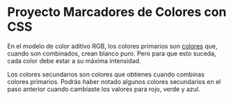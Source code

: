 # Proyecto Marcadores de Colores con CSS

En el modelo de color aditivo RGB, los colores primarios son [colores][1] que, cuando son combinados, crean blanco puro. Pero para que esto suceda, cada color debe estar a su máxima intensidad.

Los colores secundarios son colores que obtienes cuando combinas colores primarios. Podrás haber notado algunos colores secundarios en el paso anterior cuando cambiaste los valores para rojo, verde y azul.

[1]: https://developer.mozilla.org/es/docs/Web/CSS/color_value
